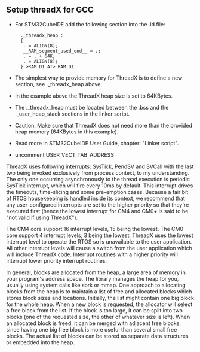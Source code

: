 
## Setup threadX for GCC

* For STM32CubeIDE add the following section into the .ld file:

        ._threadx_heap :
        {
         . = ALIGN(8);
         __RAM_segment_used_end__ = .;
         . = . + 64K;
         . = ALIGN(8);
        } >RAM_D1 AT> RAM_D1

* The simplest way to provide memory for ThreadX is to define a new section, see ._threadx_heap above.
* In the example above the ThreadX heap size is set to 64KBytes.
* The ._threadx_heap must be located between the .bss and the ._user_heap_stack sections in the linker script.
* Caution: Make sure that ThreadX does not need more than the provided heap memory (64KBytes in this example).
* Read more in STM32CubeIDE User Guide, chapter: "Linker script".
* uncomment USER_VECT_TAB_ADDRESS

ThreadX uses following interrupts: SysTick, PendSV and SVCall with the last two being invoked exclusively from process context, to my understanding. The only one occurring asynchronously to the thread execution is periodic SysTick interrupt, which will fire every 10ms by default. This interrupt drives the timeouts, time-slicing and some pre-emption cases. Because a fair bit of RTOS housekeeping is handled inside its context, we recommend that any user-configured interrupts are set to the higher priority so that they're executed first (hence the lowest interrupt for CM4 and CM0+ is said to be "not valid if using ThreadX").

The CM4 core support 16 interrupt levels, 15 being the lowest.
The CM0 core support 4 interrupt levels, 3 being the lowest.
ThreadX uses the lowest interrupt level to operate the RTOS so is unavailable to the user application.
All other interrupt levels will cause a switch from the user application which will include ThreadX code.
Interrupt routines with a higher priority will interrupt lower priority interrupt routines.

In general, blocks are allocated from the heap, a large area of memory in your program's address space. The library manages the heap for you, usually using system calls like sbrk or mmap. One approach to allocating blocks from the heap is to maintain a list of free and allocated blocks which stores block sizes and locations. Initially, the list might contain one big block for the whole heap. When a new block is requested, the allocator will select a free block from the list. If the block is too large, it can be split into two blocks (one of the requested size, the other of whatever size is left). When an allocated block is freed, it can be merged with adjacent free blocks, since having one big free block is more useful than several small free blocks. The actual list of blocks can be stored as separate data structures or embedded into the heap.
